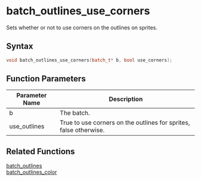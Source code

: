 # batch_outlines_use_corners

Sets whether or not to use corners on the outlines on sprites.

## Syntax

```cpp
void batch_outlines_use_corners(batch_t* b, bool use_corners);
```

## Function Parameters

Parameter Name | Description
--- | ---
b | The batch.
use_outlines | True to use corners on the outlines for sprites, false otherwise.

## Related Functions

[batch_outlines](https://github.com/RandyGaul/cute_framework/tree/master/doc/graphics/batch/batch_outlines)  
[batch_outlines_color](https://github.com/RandyGaul/cute_framework/tree/master/doc/graphics/batch/batch_outlines_color)  

